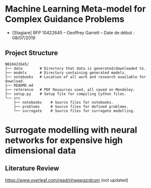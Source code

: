 # Machine Learning Meta-model for Complex Guidance Problems

- [Stagiare] RFP 10422645 – Geoffrey Garrett – Date de début : 08/07/2019


## Project Structure

```
NB10422645/
├── data        # Directory that data is generated/downloaded to.
├── models      # Directory containing generated models.
├── notebooks   # Location of all work and research available for download.
├── README.md   
├── reference   # PDF Resources used, all saved on Mendeley.
├── setup.py    # Setup file for compiling Cython files.
└── src
    ├── notebooks    # Source files for notebooks.
    ├── problems     # Source files for defined problems.
    └── surrogate    # Source files for surrogate modelling.
```


# Surrogate modelling with neural networks for expensive high dimensional data

## Literature Review 

https://www.overleaf.com/read/nhwppgzrdcsm
(not updated)



